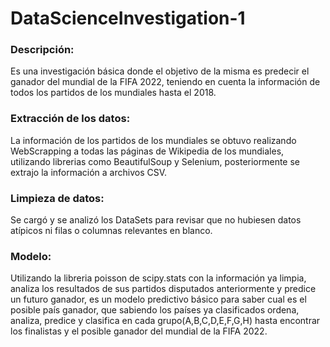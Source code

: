 # DataScienceInvestigation-1

### Descripción:
Es una investigación básica donde el objetivo de la misma es predecir el ganador del mundial de la FIFA 2022, 
teniendo en cuenta la información de todos los partidos de los mundiales hasta el 2018.

### Extracción de los datos:
La información de los partidos de los mundiales se obtuvo realizando WebScrapping a todas las páginas de Wikipedia de los mundiales, 
utilizando librerias como BeautifulSoup y Selenium, posteriormente se extrajo la información a archivos CSV.

### Limpieza de datos:
Se cargó y se analizó los DataSets para revisar que no hubiesen datos atípicos ni filas o columnas relevantes en blanco.

### Modelo:
Utilizando la libreria poisson de scipy.stats con la información ya limpia, analiza los resultados de sus partidos disputados anteriormente
y predice un futuro ganador, es un modelo predictivo básico para saber cual es el posible país ganador, que sabiendo los países ya clasificados ordena, analiza, predice y clasifica en cada grupo(A,B,C,D,E,F,G,H) hasta encontrar los finalistas y el posible ganador del mundial de la FIFA 2022.

